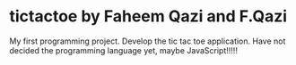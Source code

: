 # tictactoe by Faheem Qazi and F.Qazi #######################
My first programming project. Develop the tic tac toe application. Have not decided the programming language yet, maybe JavaScript!!!!!
